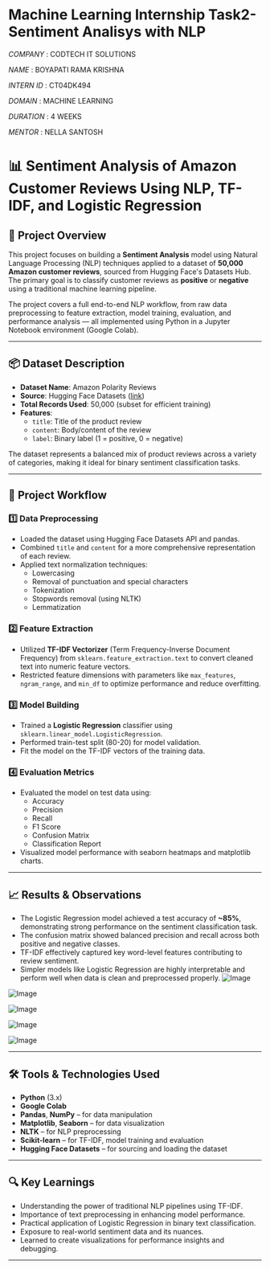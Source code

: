 # Machine Learning Internship Task2-Sentiment Analisys with NLP

*COMPANY* : CODTECH IT SOLUTIONS

*NAME* : BOYAPATI RAMA KRISHNA

*INTERN ID* : CT04DK494

*DOMAIN* : MACHINE LEARNING

*DURATION* : 4 WEEKS

*MENTOR* : NELLA SANTOSH


# 📊 Sentiment Analysis of Amazon Customer Reviews Using NLP, TF-IDF, and Logistic Regression

## 🧠 Project Overview

This project focuses on building a **Sentiment Analysis** model using Natural Language Processing (NLP) techniques applied to a dataset of **50,000 Amazon customer reviews**, sourced from Hugging Face's Datasets Hub. The primary goal is to classify customer reviews as **positive** or **negative** using a traditional machine learning pipeline.

The project covers a full end-to-end NLP workflow, from raw data preprocessing to feature extraction, model training, evaluation, and performance analysis — all implemented using Python in a Jupyter Notebook environment (Google Colab).

---

## 📦 Dataset Description

- **Dataset Name**: Amazon Polarity Reviews
- **Source**: Hugging Face Datasets ([link](https://huggingface.co/datasets/amazon_polarity))
- **Total Records Used**: 50,000 (subset for efficient training)
- **Features**:
  - `title`: Title of the product review
  - `content`: Body/content of the review
  - `label`: Binary label (1 = positive, 0 = negative)

The dataset represents a balanced mix of product reviews across a variety of categories, making it ideal for binary sentiment classification tasks.

---

## 🧪 Project Workflow

### 1️⃣ Data Preprocessing
- Loaded the dataset using Hugging Face Datasets API and pandas.
- Combined `title` and `content` for a more comprehensive representation of each review.
- Applied text normalization techniques:
  - Lowercasing
  - Removal of punctuation and special characters
  - Tokenization
  - Stopwords removal (using NLTK)
  - Lemmatization

### 2️⃣ Feature Extraction
- Utilized **TF-IDF Vectorizer** (Term Frequency-Inverse Document Frequency) from `sklearn.feature_extraction.text` to convert cleaned text into numeric feature vectors.
- Restricted feature dimensions with parameters like `max_features`, `ngram_range`, and `min_df` to optimize performance and reduce overfitting.

### 3️⃣ Model Building
- Trained a **Logistic Regression** classifier using `sklearn.linear_model.LogisticRegression`.
- Performed train-test split (80-20) for model validation.
- Fit the model on the TF-IDF vectors of the training data.

### 4️⃣ Evaluation Metrics
- Evaluated the model on test data using:
  - Accuracy
  - Precision
  - Recall
  - F1 Score
  - Confusion Matrix
  - Classification Report
- Visualized model performance with seaborn heatmaps and matplotlib charts.

---

## 📈 Results & Observations

- The Logistic Regression model achieved a test accuracy of **~85%**, demonstrating strong performance on the sentiment classification task.
- The confusion matrix showed balanced precision and recall across both positive and negative classes.
- TF-IDF effectively captured key word-level features contributing to review sentiment.
- Simpler models like Logistic Regression are highly interpretable and perform well when data is clean and preprocessed properly.
![Image](https://github.com/user-attachments/assets/8f7aab0a-ecd1-428c-b902-2599ecd236ee)

![Image](https://github.com/user-attachments/assets/42f3986c-5447-4200-837b-cc79eeb342f6)

![Image](https://github.com/user-attachments/assets/eb1c2862-0c8f-494f-bf2e-aef581058996)

![Image](https://github.com/user-attachments/assets/6a843c3e-da7a-4fe8-a458-1b85a3b24429)

![Image](https://github.com/user-attachments/assets/cb30a016-b5c8-4830-bd2c-c77bd89119f8)

---

## 🛠️ Tools & Technologies Used

- **Python** (3.x)
- **Google Colab**
- **Pandas**, **NumPy** – for data manipulation
- **Matplotlib**, **Seaborn** – for data visualization
- **NLTK** – for NLP preprocessing
- **Scikit-learn** – for TF-IDF, model training and evaluation
- **Hugging Face Datasets** – for sourcing and loading the dataset

---

## 🔍 Key Learnings

- Understanding the power of traditional NLP pipelines using TF-IDF.
- Importance of text preprocessing in enhancing model performance.
- Practical application of Logistic Regression in binary text classification.
- Exposure to real-world sentiment data and its nuances.
- Learned to create visualizations for performance insights and debugging.

---
